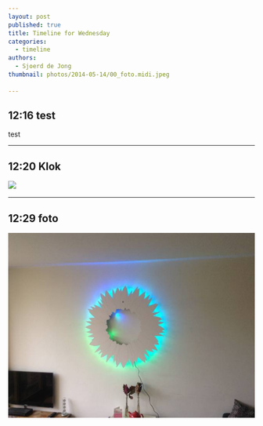 ```yaml
---
layout: post
published: true
title: Timeline for Wednesday
categories:
  - timeline
authors:
  - Sjoerd de Jong
thumbnail: photos/2014-05-14/00_foto.midi.jpeg

---
```


## 12:16 test
test

---

## 12:20 Klok
![](https://raw.githubusercontent.com/3dxl/3dxl.github.io/master/photos/2014-05-14/00_foto.midi.jpeg)

---

## 12:29 foto
![](https://raw.githubusercontent.com/3dxl/3dxl.github.io/master/photos/2014-05-14/01_foto.midi.jpeg)
